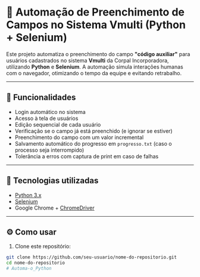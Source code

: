 # 🧠 Automação de Preenchimento de Campos no Sistema Vmulti (Python + Selenium)

Este projeto automatiza o preenchimento do campo **"código auxiliar"** para usuários cadastrados no sistema **Vmulti** da Corpal Incorporadora, utilizando **Python** e **Selenium**. A automação simula interações humanas com o navegador, otimizando o tempo da equipe e evitando retrabalho.

---

## 🚀 Funcionalidades

- Login automático no sistema
- Acesso à tela de usuários
- Edição sequencial de cada usuário
- Verificação se o campo já está preenchido (e ignorar se estiver)
- Preenchimento do campo com um valor incremental
- Salvamento automático do progresso em `progresso.txt` (caso o processo seja interrompido)
- Tolerância a erros com captura de print em caso de falhas

---

## 🧰 Tecnologias utilizadas

- [Python 3.x](https://www.python.org/)
- [Selenium](https://www.selenium.dev/)
- Google Chrome + [ChromeDriver](https://googlechromelabs.github.io/chrome-for-testing/)

---

## ⚙️ Como usar

1. Clone este repositório:

```bash
git clone https://github.com/seu-usuario/nome-do-repositorio.git
cd nome-do-repositorio
#   A u t o m a - o _ P y t h o n  
 